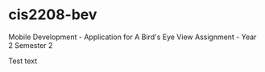 # cis2208-bev
Mobile Development - Application for A Bird's Eye View Assignment - Year 2 Semester 2

Test text

